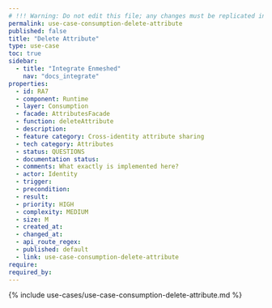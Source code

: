 ```yaml
---
# !!! Warning: Do not edit this file; any changes must be replicated in Excel !!!
permalink: use-case-consumption-delete-attribute
published: false
title: "Delete Attribute"
type: use-case
toc: true
sidebar:
  - title: "Integrate Enmeshed"
    nav: "docs_integrate"
properties:
  - id: RA7
  - component: Runtime
  - layer: Consumption
  - facade: AttributesFacade
  - function: deleteAttribute
  - description:
  - feature category: Cross-identity attribute sharing
  - tech category: Attributes
  - status: QUESTIONS
  - documentation status:
  - comments: What exactly is implemented here?
  - actor: Identity
  - trigger:
  - precondition:
  - result:
  - priority: HIGH
  - complexity: MEDIUM
  - size: M
  - created_at:
  - changed_at:
  - api_route_regex:
  - published: default
  - link: use-case-consumption-delete-attribute
require:
required_by:
---
```


{% include use-cases/use-case-consumption-delete-attribute.md %}
